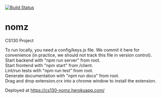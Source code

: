 [![Build Status](https://travis-ci.org/riverchen99/nomz.svg?branch=master)](https://travis-ci.org/riverchen99/nomz)
# nomz
CS130 Project

To run locally, you need a config/keys.js file. We commit it here for convenience (in practice, we should not track this file in version control).   
Start backend with "npm run server" from root.  
Start frontend with "npm start" from /client.  
Lint/run tests with "npm run test" from root.  
Generate documentation with "npm run docs" from root.  
Drag and drop extension.crx into a chrome window to install the extension.

Deployed at https://cs130-nomz.herokuapp.com/